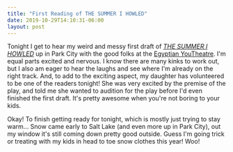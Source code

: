 ```yaml
---
title: "First Reading of THE SUMMER I HOWLED"
date: 2019-10-29T14:10:31-06:00
layout: post
---
```


Tonight I get to hear my weird and messy first draft of [*THE SUMMER I HOWLED*](https://newplayexchange.org/plays/529011/summer-i-howled) up in Park City with the good folks at the [Egyptian YouTheatre](https://www.egyptiantheatrecompany.org/youtheatre). I'm equal parts excited and nervous. I know there are many kinks to work out, but I also am eager to hear the laughs and see where I'm already on the right track. And, to add to the exciting aspect, my daughter has volunteered to be one of the readers tonight! She was very excited by the premise of the play, and told me she wanted to audition for the play before I'd even finished the first draft. It's pretty awesome when you're not boring to your kids.

Okay! To finish getting ready for tonight, which is mostly just trying to stay warm... Snow came early to Salt Lake (and even more up in Park City), out my window it's still coming down pretty good outside. Guess I'm going trick or treating with my kids in head to toe snow clothes this year! Woo!
